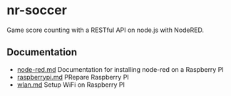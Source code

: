 nr-soccer
=========

Game score counting with a RESTful API on node.js with NodeRED.

Documentation
-------------

- [node-red.md](docs/node-red.md)	Documentation for installing node-red on a Raspberry PI
- [raspberrypi.md](docs/raspberrypi.md)	PRepare Raspberry PI
- [wlan.md](docs/wifi.md)	Setup WiFi on Raspberry PI
